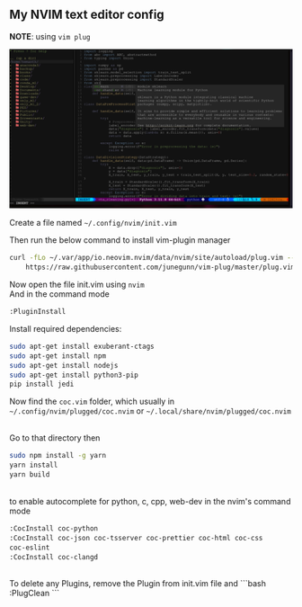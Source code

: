 ## My NVIM text editor config

**NOTE**: using ```vim plug```

![](image.png)

Create a file named `~/.config/nvim/init.vim`
<br/>

Then run the below command to install vim-plugin manager

```bash
curl -fLo ~/.var/app/io.neovim.nvim/data/nvim/site/autoload/plug.vim --create-dirs \ 
	https://raw.githubusercontent.com/junegunn/vim-plug/master/plug.vim
```

Now open the file init.vim using `nvim`
<br/>
And in the command mode
```bash
:PluginInstall
```

Install required dependencies:

```bash
sudo apt-get install exuberant-ctags
sudo apt-get install npm
sudo apt-get install nodejs
sudo apt-get install python3-pip
pip install jedi
```

Now find the `coc.vim` folder, which usually in `~/.config/nvim/plugged/coc.nvim` or `~/.local/share/nvim/plugged/coc.nvim`

<br/>
Go to that directory
then

```bash
sudo npm install -g yarn
yarn install
yarn build
```

<br/>
to enable autocomplete for python, c, cpp, web-dev
in the nvim's command mode

```bash
:CocInstall coc-python
:CocInstall coc-json coc-tsserver coc-prettier coc-html coc-css
coc-eslint
:CocInstall coc-clangd
```
<br/>
To delete any Plugins, remove the Plugin from init.vim file and
```bash
:PlugClean
```

